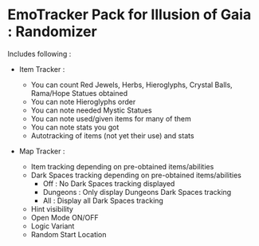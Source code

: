 # EmoTracker Pack for Illusion of Gaia : Randomizer

Includes following :

* Item Tracker :
  * You can count Red Jewels, Herbs, Hieroglyphs, Crystal Balls, Rama/Hope Statues obtained
  * You can note Hieroglyphs order
  * You can note needed Mystic Statues
  * You can note used/given items for many of them
  * You can note stats you got
  * Autotracking of items (not yet their use) and stats

* Map Tracker :
  * Item tracking depending on pre-obtained items/abilities
  * Dark Spaces tracking depending on pre-obtained items/abilities
    * Off : No Dark Spaces tracking displayed
    * Dungeons : Only display Dungeons Dark Spaces tracking
    * All : Display all Dark Spaces tracking
  * Hint visibility
  * Open Mode ON/OFF
  * Logic Variant
  * Random Start Location

